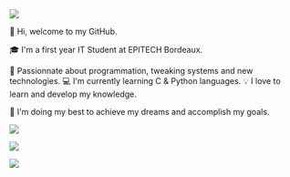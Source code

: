 <a href="https://linktr.ee/x_vincent">
  <img align="center" src="https://user-images.githubusercontent.com/91670622/150694998-ac3fe8c3-02a8-4039-8bcb-7d2fa3eb2241.gif">
  <p></p>
</a>

👋 Hi, welcome to my GitHub.

🎓 I'm a first year IT Student at EPITECH Bordeaux.

🤖 Passionnate about programmation, tweaking systems and new technologies.
💻 I'm currently learning C & Python languages.
💡 I love to learn and develop my knowledge.

🚀 I'm doing my best to achieve my dreams and accomplish my goals.

<a href="https://linktr.ee/x_vincent">
  <img align="center" src="https://github-readme-stats.vercel.app/api?username=x-vincent&show_icons=true&theme=cobalt&count_private=true&include_all_commits=true&langs_count=10">
  <p></p>
</a>

<a href="https://linktr.ee/x_vincent">
  <img align="center" src="https://github-readme-stats.vercel.app/api/top-langs/?username=x-vincent&langs_count=10&theme=cobalt&count_private=true&include_all_commits=true">
  <p></p>
</a>

<a href="https://linktr.ee/x_vincent">
  <img align="center" src="https://github-readme-stats.vercel.app/api/wakatime?username=x-vincent&theme=cobalt">
</a>
